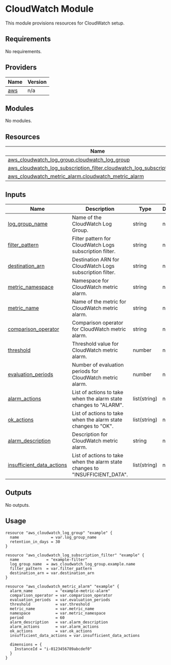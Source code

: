 # CloudWatch Module

This module provisions resources for CloudWatch setup.

## Requirements

No requirements.

## Providers

| Name | Version |
|------|---------|
| [aws](https://registry.terraform.io/providers/hashicorp/aws/latest/docs) | n/a |

## Modules

No modules.

## Resources

| Name | Type |
|------|------|
| [aws_cloudwatch_log_group.cloudwatch_log_group](https://registry.terraform.io/providers/hashicorp/aws/latest/docs/resources/cloudwatch_log_group) | resource |
| [aws_cloudwatch_log_subscription_filter.cloudwatch_log_subscription_filter](https://registry.terraform.io/providers/hashicorp/aws/latest/docs/resources/cloudwatch_log_subscription_filter) | resource |
| [aws_cloudwatch_metric_alarm.cloudwatch_metric_alarm](https://registry.terraform.io/providers/hashicorp/aws/latest/docs/resources/cloudwatch_metric_alarm) | resource |

## Inputs

| Name | Description | Type | Default | Required |
|------|-------------|------|---------|:--------:|
| [log_group_name](#input\_log\_group\_name) | Name of the CloudWatch Log Group. | string | n/a | yes |
| [filter_pattern](#input\_filter\_pattern) | Filter pattern for CloudWatch Logs subscription filter. | string | n/a | yes |
| [destination_arn](#input\_destination\_arn) | Destination ARN for CloudWatch Logs subscription filter. | string | n/a | yes |
| [metric_namespace](#input\_metric\_namespace) | Namespace for CloudWatch metric alarm. | string | n/a | yes |
| [metric_name](#input\_metric\_name) | Name of the metric for CloudWatch metric alarm. | string | n/a | yes |
| [comparison_operator](#input\_comparison\_operator) | Comparison operator for CloudWatch metric alarm. | string | n/a | yes |
| [threshold](#input\_threshold) | Threshold value for CloudWatch metric alarm. | number | n/a | yes |
| [evaluation_periods](#input\_evaluation\_periods) | Number of evaluation periods for CloudWatch metric alarm. | number | n/a | yes |
| [alarm_actions](#input\_alarm\_actions) | List of actions to take when the alarm state changes to "ALARM". | list(string) | n/a | yes |
| [ok_actions](#input\_ok\_actions) | List of actions to take when the alarm state changes to "OK". | list(string) | n/a | yes |
| [alarm_description](#input\_alarm\_description) | Description for CloudWatch metric alarm. | string | n/a | yes |
| [insufficient_data_actions](#input\_insufficient\_data\_actions) | List of actions to take when the alarm state changes to "INSUFFICIENT_DATA". | list(string) | n/a | yes |

## Outputs

No outputs.

## Usage

```hcl
resource "aws_cloudwatch_log_group" "example" {
  name              = var.log_group_name
  retention_in_days = 30
}

resource "aws_cloudwatch_log_subscription_filter" "example" {
  name            = "example-filter"
  log_group_name  = aws_cloudwatch_log_group.example.name
  filter_pattern  = var.filter_pattern
  destination_arn = var.destination_arn
}

resource "aws_cloudwatch_metric_alarm" "example" {
  alarm_name          = "example-metric-alarm"
  comparison_operator = var.comparison_operator
  evaluation_periods  = var.evaluation_periods
  threshold           = var.threshold
  metric_name         = var.metric_name
  namespace           = var.metric_namespace
  period              = 60
  alarm_description   = var.alarm_description
  alarm_actions       = var.alarm_actions
  ok_actions          = var.ok_actions
  insufficient_data_actions = var.insufficient_data_actions

  dimensions = {
    InstanceId = "i-0123456789abcdef0"
  }
}


